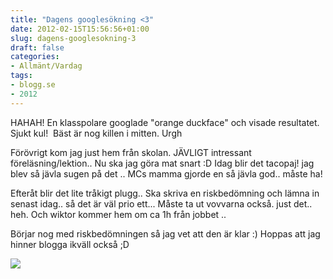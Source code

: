 ```yaml
---
title: "Dagens googlesökning <3"
date: 2012-02-15T15:56:56+01:00
slug: dagens-googlesokning-3
draft: false
categories:
- Allmänt/Vardag
tags:
- blogg.se
- 2012
---
```

HAHAH! En klasspolare googlade "orange duckface" och visade resultatet. Sjukt kul!  Bäst är nog killen i mitten. Urgh  
  
Förövrigt kom jag just hem från skolan. JÄVLIGT intressant föreläsning/lektion.. Nu ska jag göra mat snart :D Idag blir det tacopaj! jag blev så jävla sugen på det .. MCs mamma gjorde en så jävla god.. måste ha!  
  
Efteråt blir det lite tråkigt plugg.. Ska skriva en riskbedömning och lämna in senast idag.. så det är väl prio ett... Måste ta ut vovvarna också. just det.. heh. Och wiktor kommer hem om ca 1h från jobbet ..  
  
  
Börjar nog med riskbedömningen så jag vet att den är klar :) Hoppas att jag hinner blogga ikväll också ;D  
  
![](/assets/images/blogg.se/dufcac_189542458.jpg)